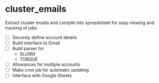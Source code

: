 # cluster_emails
Extract cluster emails and compile into spreadsheet for easy viewing and tracking of jobs

- [ ] Securely define account details
- [ ] Build interface to Gmail
- [ ] Build parser for 
    - SLURM
    - TORQUE
- [ ] Allowances for multiple accounts
- [ ] Make cron job for automatic updating
- [ ] Interface with Google Sheets
